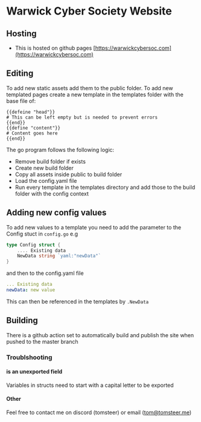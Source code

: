 # Warwick Cyber Society Website

## Hosting
- This is hosted on github pages
[https://warwickcybersoc.com](https://warwickcybersoc.com)

## Editing
To add new static assets add them to the public folder.
To add new templated pages create a new template in the templates folder with the base file of:
```template
{{defeine "head"}}
# This can be left empty but is needed to prevent errors
{{end}}
{{define "content"}}
# Content goes here
{{end}}
```

The go program follows the following logic:
- Remove build folder if exists
- Create new build folder
- Copy all assets inside public to build folder
- Load the config.yaml file
- Run every template in the templates directory and add those to the build folder with the config context

## Adding new config values
To add new values to a template you need to add the parameter to the Config stuct in `config.go` e.g
```go
type Config struct {
    .... Existing data
    NewData string `yaml:"newData"`
}
```
and then to the config.yaml file
```yaml
... Existing data
newData: new value
```

This can then be referenced in the templates by `.NewData`

## Building
There is a github action set to automatically build and publish the site when pushed to the master branch


### Troublshooting
#### <variable> is an unexported field
Variables in structs need to start with a capital letter to be exported


#### Other
Feel free to contact me on discord (tomsteer) or email (tom@tomsteer.me)

